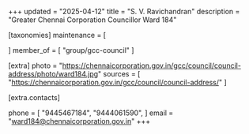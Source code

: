 +++
updated = "2025-04-12"
title = "S. V. Ravichandran"
description = "Greater Chennai Corporation Councillor Ward 184"

[taxonomies]
maintenance = [

]
member_of = [
    "group/gcc-council"
]

[extra]
photo = "https://chennaicorporation.gov.in/gcc/council/council-address/photo/ward184.jpg"
sources = [
    "https://chennaicorporation.gov.in/gcc/council/council-address/"
]

[extra.contacts]

phone = [
    "9445467184",
    "9444061590",
    ]
email = "ward184@chennaicorporation.gov.in"
+++